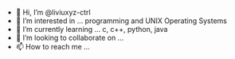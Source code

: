 - 👋 Hi, I’m @liviuxyz-ctrl
- 👀 I’m interested in ... programming and UNIX Operating Systems
- 🌱 I’m currently learning ... c, c++, python, java
- 💞️ I’m looking to collaborate on ...
- 📫 How to reach me ...


